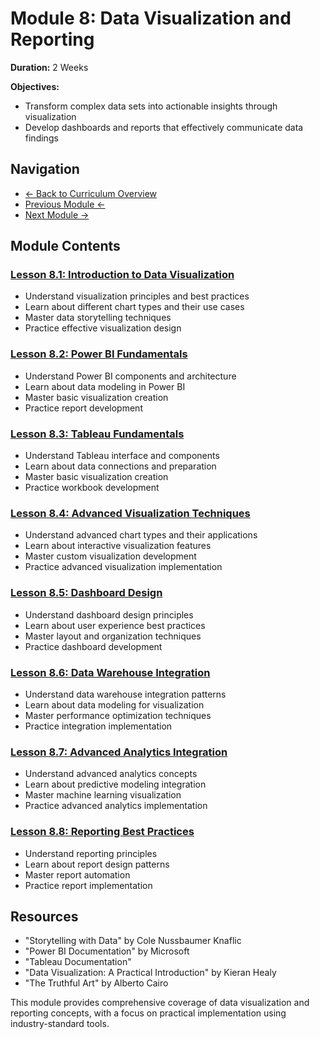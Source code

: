 # Module 8: Data Visualization and Reporting

**Duration:** 2 Weeks

**Objectives:**
- Transform complex data sets into actionable insights through visualization
- Develop dashboards and reports that effectively communicate data findings

## Navigation
- [← Back to Curriculum Overview](../README.md)
- [Previous Module ←](../07-data-modeling-and-database-design/README.md)
- [Next Module →](../09-interview-preparation-and-soft-skills/README.md)

## Module Contents

### [Lesson 8.1: Introduction to Data Visualization](./8.1-introduction-to-data-visualization.md)
- Understand visualization principles and best practices
- Learn about different chart types and their use cases
- Master data storytelling techniques
- Practice effective visualization design

### [Lesson 8.2: Power BI Fundamentals](./8.2-power-bi-fundamentals.md)
- Understand Power BI components and architecture
- Learn about data modeling in Power BI
- Master basic visualization creation
- Practice report development

### [Lesson 8.3: Tableau Fundamentals](./8.3-tableau-fundamentals.md)
- Understand Tableau interface and components
- Learn about data connections and preparation
- Master basic visualization creation
- Practice workbook development

### [Lesson 8.4: Advanced Visualization Techniques](./8.4-advanced-visualization-techniques.md)
- Understand advanced chart types and their applications
- Learn about interactive visualization features
- Master custom visualization development
- Practice advanced visualization implementation

### [Lesson 8.5: Dashboard Design](./8.5-dashboard-design.md)
- Understand dashboard design principles
- Learn about user experience best practices
- Master layout and organization techniques
- Practice dashboard development

### [Lesson 8.6: Data Warehouse Integration](./8.6-data-warehouse-integration.md)
- Understand data warehouse integration patterns
- Learn about data modeling for visualization
- Master performance optimization techniques
- Practice integration implementation

### [Lesson 8.7: Advanced Analytics Integration](./8.7-advanced-analytics-integration.md)
- Understand advanced analytics concepts
- Learn about predictive modeling integration
- Master machine learning visualization
- Practice advanced analytics implementation

### [Lesson 8.8: Reporting Best Practices](./8.8-reporting-best-practices.md)
- Understand reporting principles
- Learn about report design patterns
- Master report automation
- Practice report implementation

## Resources
- "Storytelling with Data" by Cole Nussbaumer Knaflic
- "Power BI Documentation" by Microsoft
- "Tableau Documentation"
- "Data Visualization: A Practical Introduction" by Kieran Healy
- "The Truthful Art" by Alberto Cairo

This module provides comprehensive coverage of data visualization and reporting concepts, with a focus on practical implementation using industry-standard tools. 